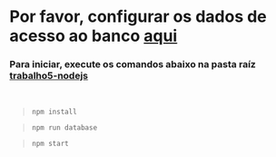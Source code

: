 # Por favor, configurar os dados de acesso ao banco [aqui](./server/.env)

### Para iniciar, execute os comandos abaixo na pasta raíz [trabalho5-nodejs](./)

<br>

> `npm install`

> `npm run database`

> `npm start`